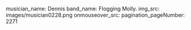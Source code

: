 musician_name: Dennis
band_name: Flogging Molly.
img_src: images/musician0228.png
onmouseover_src: 
pagination_pageNumber: 2271